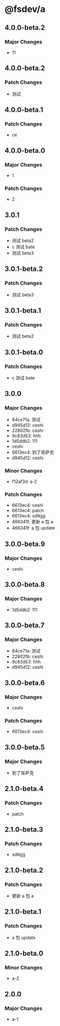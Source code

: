 # @fsdev/a

## 4.0.0-beta.2

### Major Changes

- 11

## 4.0.0-beta.2

### Patch Changes

- 测试

## 4.0.0-beta.1

### Patch Changes

- ce

## 4.0.0-beta.0

### Major Changes

- 1

### Patch Changes

- 2

## 3.0.1

### Patch Changes

- 测试 beta2
- c 测试 bate
- 测试 beta3

## 3.0.1-beta.2

### Patch Changes

- 测试 beta3

## 3.0.1-beta.1

### Patch Changes

- 测试 beta2

## 3.0.1-beta.0

### Patch Changes

- c 测试 bate

## 3.0.0

### Major Changes

- 84ce71a: 测试
- d945d12: ceshi
- 22802fb: ceshi
- 9c83d53: hhh
- 1d5ddb2: 111
- ceshi
- 6613ec4: 到了哥萨克
- d945d12: ceshi

### Minor Changes

- f12af3d: a-2

### Patch Changes

- 6613ec4: ceshi
- 6613ec4: patch
- 6613ec4: sdlkjjg
- 466341f: 更新 a 包 a
- 466341f: a 包 update

## 3.0.0-beta.9

### Major Changes

- ceshi

## 3.0.0-beta.8

### Major Changes

- 1d5ddb2: 111

## 3.0.0-beta.7

### Major Changes

- 84ce71a: 测试
- 22802fb: ceshi
- 9c83d53: hhh
- d945d12: ceshi

## 3.0.0-beta.6

### Major Changes

- ceshi

### Patch Changes

- 6613ec4: ceshi

## 3.0.0-beta.5

### Major Changes

- 到了哥萨克

## 2.1.0-beta.4

### Patch Changes

- patch

## 2.1.0-beta.3

### Patch Changes

- sdlkjjg

## 2.1.0-beta.2

### Patch Changes

- 更新 a 包 a

## 2.1.0-beta.1

### Patch Changes

- a 包 update

## 2.1.0-beta.0

### Minor Changes

- a-2

## 2.0.0

### Major Changes

- a-1
